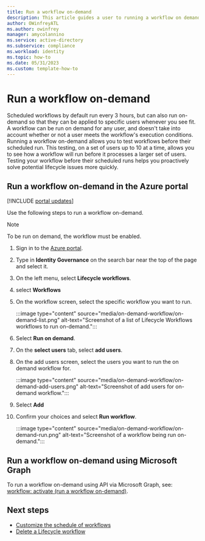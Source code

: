 ```yaml
---
title: Run a workflow on-demand
description: This article guides a user to running a workflow on demand using Lifecycle Workflows
author: OWinfreyATL
ms.author: owinfrey
manager: amycolannino
ms.service: active-directory
ms.subservice: compliance
ms.workload: identity
ms.topic: how-to 
ms.date: 05/31/2023
ms.custom: template-how-to 
---
```



# Run a workflow on-demand

Scheduled workflows by default run every 3 hours, but can also run on-demand so that they can be applied to specific users whenever you see fit. A workflow can be run on demand for any user, and doesn't take into account whether or not a user meets the workflow's execution conditions. Running a workflow on-demand allows you to test workflows before their scheduled run. This testing, on a set of users up to 10 at a time, allows you to see how a workflow will run before it processes a larger set of users. Testing your workflow before their scheduled runs helps you proactively solve potential lifecycle issues more quickly.


## Run a workflow on-demand in the Azure portal

[!INCLUDE [portal updates](~/articles/active-directory/includes/portal-update.md)]

Use the following steps to run a workflow on-demand.

>[!NOTE]
>To be run on demand, the  workflow must be enabled.

1. Sign in to the [Azure portal](https://portal.azure.com).

1. Type in **Identity Governance** on the search bar near the top of the page and select it.

1. On the left menu, select **Lifecycle workflows**.

1. select **Workflows**

1. On the workflow screen, select the specific workflow you want to run.

     :::image type="content" source="media/on-demand-workflow/on-demand-list.png" alt-text="Screenshot of a list of Lifecycle Workflows workflows to run on-demand.":::

1. Select **Run on demand**.     

1. On the **select users** tab, select **add users**.

1. On the add users screen, select the users you want to run the on demand workflow for.

     :::image type="content" source="media/on-demand-workflow/on-demand-add-users.png" alt-text="Screenshot of add users for on-demand workflow.":::

1. Select **Add**

1. Confirm your choices and select **Run workflow**.   

     :::image type="content" source="media/on-demand-workflow/on-demand-run.png" alt-text="Screenshot of a workflow being run on-demand.":::


## Run a workflow on-demand using Microsoft Graph

To run a workflow on-demand using API via Microsoft Graph, see: [workflow: activate (run a workflow on-demand)](/graph/api/identitygovernance-workflow-activate).


## Next steps

- [Customize the schedule of workflows](customize-workflow-schedule.md)
- [Delete a Lifecycle workflow](delete-lifecycle-workflow.md)
